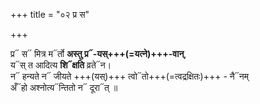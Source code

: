 +++
title = "०२ प्र स"

+++

प्र᳓ स᳓ मित्र म᳓र्तो **अस्तु प्र᳓-यस्+++(=यत्ने)+++-वान्**,  
य᳓स् त आदित्य **शि᳓क्षति** व्रते᳓न।  
न᳓ हन्यते न᳓ जीयते +++(यस्)+++ त्वो᳓तो+++(=त्वद्रक्षितः)+++ - नै᳓नम्  
अँ᳓हो अश्नोत्य᳓न्तितो न᳓ दूरा᳓त् ॥
